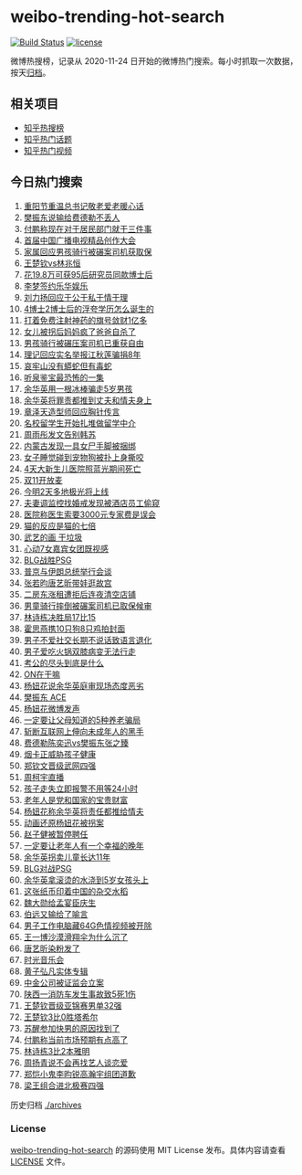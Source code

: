 # weibo-trending-hot-search

[![Build Status](https://github.com/justjavac/weibo-trending-hot-search/workflows/ci/badge.svg?branch=master)](https://github.com/justjavac/weibo-trending-hot-search/actions)
[![license](https://img.shields.io/github/license/justjavac/weibo-trending-hot-search)](https://github.com/justjavac/weibo-trending-hot-search/blob/master/LICENSE)

微博热搜榜，记录从 2020-11-24 日开始的微博热门搜索。每小时抓取一次数据，按天[归档](./archives)。

## 相关项目

- [知乎热搜榜](https://github.com/justjavac/zhihu-trending-top-search)
- [知乎热门话题](https://github.com/justjavac/zhihu-trending-hot-questions)
- [知乎热门视频](https://github.com/justjavac/zhihu-trending-hot-video)

## 今日热门搜索

<!-- BEGIN -->
<!-- 最后更新时间 Sat Oct 12 2024 06:07:05 GMT+0800 (China Standard Time) -->

1. [重阳节重温总书记敬老爱老暖心话](https://s.weibo.com//weibo?q=%23%E9%87%8D%E9%98%B3%E8%8A%82%E9%87%8D%E6%B8%A9%E6%80%BB%E4%B9%A6%E8%AE%B0%E6%95%AC%E8%80%81%E7%88%B1%E8%80%81%E6%9A%96%E5%BF%83%E8%AF%9D%23&Refer=new_time)
1. [樊振东说输给费德勒不丢人](https://s.weibo.com//weibo?q=%23%E6%A8%8A%E6%8C%AF%E4%B8%9C%E8%AF%B4%E8%BE%93%E7%BB%99%E8%B4%B9%E5%BE%B7%E5%8B%92%E4%B8%8D%E4%B8%A2%E4%BA%BA%23&t=31&band_rank=16&Refer=top)
1. [付鹏称现在对于居民部门就干三件事](https://s.weibo.com//weibo?q=%23%E4%BB%98%E9%B9%8F%E7%A7%B0%E7%8E%B0%E5%9C%A8%E5%AF%B9%E4%BA%8E%E5%B1%85%E6%B0%91%E9%83%A8%E9%97%A8%E5%B0%B1%E5%B9%B2%E4%B8%89%E4%BB%B6%E4%BA%8B%23&t=31&band_rank=32&Refer=top)
1. [首届中国广播电视精品创作大会](https://s.weibo.com//weibo?q=%23%E9%A6%96%E5%B1%8A%E4%B8%AD%E5%9B%BD%E5%B9%BF%E6%92%AD%E7%94%B5%E8%A7%86%E7%B2%BE%E5%93%81%E5%88%9B%E4%BD%9C%E5%A4%A7%E4%BC%9A%23&t=31&band_rank=3&Refer=top)
1. [家属回应男孩骑行被碾案司机获取保](https://s.weibo.com//weibo?q=%23%E5%AE%B6%E5%B1%9E%E5%9B%9E%E5%BA%94%E7%94%B7%E5%AD%A9%E9%AA%91%E8%A1%8C%E8%A2%AB%E7%A2%BE%E6%A1%88%E5%8F%B8%E6%9C%BA%E8%8E%B7%E5%8F%96%E4%BF%9D%23&t=31&band_rank=14&Refer=top)
1. [王楚钦vs林兆恒](https://s.weibo.com//weibo?q=%23%E7%8E%8B%E6%A5%9A%E9%92%A6vs%E6%9E%97%E5%85%86%E6%81%92%23&t=31&band_rank=31&Refer=top)
1. [花19.8万可获95后研究员同款博士后](https://s.weibo.com//weibo?q=%23%E8%8A%B119.8%E4%B8%87%E5%8F%AF%E8%8E%B795%E5%90%8E%E7%A0%94%E7%A9%B6%E5%91%98%E5%90%8C%E6%AC%BE%E5%8D%9A%E5%A3%AB%E5%90%8E%23&t=31&band_rank=10&Refer=top)
1. [李梦签约乐华娱乐](https://s.weibo.com//weibo?q=%23%E6%9D%8E%E6%A2%A6%E7%AD%BE%E7%BA%A6%E4%B9%90%E5%8D%8E%E5%A8%B1%E4%B9%90%23&t=31&band_rank=8&Refer=top)
1. [刘力扬回应于公于私于情于理](https://s.weibo.com//weibo?q=%E5%88%98%E5%8A%9B%E6%89%AC%E5%9B%9E%E5%BA%94%E4%BA%8E%E5%85%AC%E4%BA%8E%E7%A7%81%E4%BA%8E%E6%83%85%E4%BA%8E%E7%90%86&t=31&band_rank=20&Refer=top)
1. [4博士2博士后的浮夸学历怎么诞生的](https://s.weibo.com//weibo?q=%234%E5%8D%9A%E5%A3%AB2%E5%8D%9A%E5%A3%AB%E5%90%8E%E7%9A%84%E6%B5%AE%E5%A4%B8%E5%AD%A6%E5%8E%86%E6%80%8E%E4%B9%88%E8%AF%9E%E7%94%9F%E7%9A%84%23&t=31&band_rank=18&Refer=top)
1. [打着免费注射神药的旗号敛财1亿多](https://s.weibo.com//weibo?q=%23%E6%89%93%E7%9D%80%E5%85%8D%E8%B4%B9%E6%B3%A8%E5%B0%84%E7%A5%9E%E8%8D%AF%E7%9A%84%E6%97%97%E5%8F%B7%E6%95%9B%E8%B4%A21%E4%BA%BF%E5%A4%9A%23&t=31&band_rank=10&Refer=top)
1. [女儿被拐后妈妈疯了爸爸自杀了](https://s.weibo.com//weibo?q=%23%E5%A5%B3%E5%84%BF%E8%A2%AB%E6%8B%90%E5%90%8E%E5%A6%88%E5%A6%88%E7%96%AF%E4%BA%86%E7%88%B8%E7%88%B8%E8%87%AA%E6%9D%80%E4%BA%86%23&t=31&band_rank=4&Refer=top)
1. [男孩骑行被碾压案司机已重获自由](https://s.weibo.com//weibo?q=%23%E7%94%B7%E5%AD%A9%E9%AA%91%E8%A1%8C%E8%A2%AB%E7%A2%BE%E5%8E%8B%E6%A1%88%E5%8F%B8%E6%9C%BA%E5%B7%B2%E9%87%8D%E8%8E%B7%E8%87%AA%E7%94%B1%23&t=31&band_rank=2&Refer=top)
1. [理记回应实名举报江秋莲骗捐8年](https://s.weibo.com//weibo?q=%23%E7%90%86%E8%AE%B0%E5%9B%9E%E5%BA%94%E5%AE%9E%E5%90%8D%E4%B8%BE%E6%8A%A5%E6%B1%9F%E7%A7%8B%E8%8E%B2%E9%AA%97%E6%8D%908%E5%B9%B4%23&t=31&band_rank=13&Refer=top)
1. [哀牢山没有蟒蛇但有毒蛇](https://s.weibo.com//weibo?q=%23%E5%93%80%E7%89%A2%E5%B1%B1%E6%B2%A1%E6%9C%89%E8%9F%92%E8%9B%87%E4%BD%86%E6%9C%89%E6%AF%92%E8%9B%87%23&t=31&band_rank=6&Refer=top)
1. [听泉鉴宝最恐怖的一集](https://s.weibo.com//weibo?q=%23%E5%90%AC%E6%B3%89%E9%89%B4%E5%AE%9D%E6%9C%80%E6%81%90%E6%80%96%E7%9A%84%E4%B8%80%E9%9B%86%23&t=31&band_rank=11&Refer=top)
1. [余华英用一根冰棒骗走5岁男孩](https://s.weibo.com//weibo?q=%23%E4%BD%99%E5%8D%8E%E8%8B%B1%E7%94%A8%E4%B8%80%E6%A0%B9%E5%86%B0%E6%A3%92%E9%AA%97%E8%B5%B05%E5%B2%81%E7%94%B7%E5%AD%A9%23&t=31&band_rank=10&Refer=top)
1. [余华英将罪责都推到丈夫和情夫身上](https://s.weibo.com//weibo?q=%23%E4%BD%99%E5%8D%8E%E8%8B%B1%E5%B0%86%E7%BD%AA%E8%B4%A3%E9%83%BD%E6%8E%A8%E5%88%B0%E4%B8%88%E5%A4%AB%E5%92%8C%E6%83%85%E5%A4%AB%E8%BA%AB%E4%B8%8A%23&t=31&band_rank=42&Refer=top)
1. [章泽天造型师回应胸针传言](https://s.weibo.com//weibo?q=%23%E7%AB%A0%E6%B3%BD%E5%A4%A9%E9%80%A0%E5%9E%8B%E5%B8%88%E5%9B%9E%E5%BA%94%E8%83%B8%E9%92%88%E4%BC%A0%E8%A8%80%23&t=31&band_rank=44&Refer=top)
1. [名校留学生开始扎堆做留学中介](https://s.weibo.com//weibo?q=%23%E5%90%8D%E6%A0%A1%E7%95%99%E5%AD%A6%E7%94%9F%E5%BC%80%E5%A7%8B%E6%89%8E%E5%A0%86%E5%81%9A%E7%95%99%E5%AD%A6%E4%B8%AD%E4%BB%8B%23&t=31&band_rank=10&Refer=top)
1. [周雨彤发文告别韩苏](https://s.weibo.com//weibo?q=%23%E5%91%A8%E9%9B%A8%E5%BD%A4%E5%8F%91%E6%96%87%E5%91%8A%E5%88%AB%E9%9F%A9%E8%8B%8F%23&t=31&band_rank=30&Refer=top)
1. [内蒙古发现一具女尸手脚被捆绑](https://s.weibo.com//weibo?q=%23%E5%86%85%E8%92%99%E5%8F%A4%E5%8F%91%E7%8E%B0%E4%B8%80%E5%85%B7%E5%A5%B3%E5%B0%B8%E6%89%8B%E8%84%9A%E8%A2%AB%E6%8D%86%E7%BB%91%23&t=31&band_rank=21&Refer=top)
1. [女子睡觉碰到宠物狗被扑上身撕咬](https://s.weibo.com//weibo?q=%23%E5%A5%B3%E5%AD%90%E7%9D%A1%E8%A7%89%E7%A2%B0%E5%88%B0%E5%AE%A0%E7%89%A9%E7%8B%97%E8%A2%AB%E6%89%91%E4%B8%8A%E8%BA%AB%E6%92%95%E5%92%AC%23&t=31&band_rank=24&Refer=top)
1. [4天大新生儿医院照蓝光期间死亡](https://s.weibo.com//weibo?q=%234%E5%A4%A9%E5%A4%A7%E6%96%B0%E7%94%9F%E5%84%BF%E5%8C%BB%E9%99%A2%E7%85%A7%E8%93%9D%E5%85%89%E6%9C%9F%E9%97%B4%E6%AD%BB%E4%BA%A1%23&t=31&band_rank=17&Refer=top)
1. [双11开放麦](https://s.weibo.com//weibo?q=%E5%8F%8C11%E5%BC%80%E6%94%BE%E9%BA%A6&t=31&band_rank=16&Refer=top)
1. [今明2天多地极光将上线](https://s.weibo.com//weibo?q=%23%E4%BB%8A%E6%98%8E2%E5%A4%A9%E5%A4%9A%E5%9C%B0%E6%9E%81%E5%85%89%E5%B0%86%E4%B8%8A%E7%BA%BF%23&t=31&band_rank=25&Refer=top)
1. [夫妻调监控找婚戒发现被酒店员工偷窥](https://s.weibo.com//weibo?q=%23%E5%A4%AB%E5%A6%BB%E8%B0%83%E7%9B%91%E6%8E%A7%E6%89%BE%E5%A9%9A%E6%88%92%E5%8F%91%E7%8E%B0%E8%A2%AB%E9%85%92%E5%BA%97%E5%91%98%E5%B7%A5%E5%81%B7%E7%AA%A5%23&t=31&band_rank=23&Refer=top)
1. [医院称医生索要3000元专家费是误会](https://s.weibo.com//weibo?q=%23%E5%8C%BB%E9%99%A2%E7%A7%B0%E5%8C%BB%E7%94%9F%E7%B4%A2%E8%A6%813000%E5%85%83%E4%B8%93%E5%AE%B6%E8%B4%B9%E6%98%AF%E8%AF%AF%E4%BC%9A%23&t=31&band_rank=25&Refer=top)
1. [猫的反应是猫的七倍](https://s.weibo.com//weibo?q=%E7%8C%AB%E7%9A%84%E5%8F%8D%E5%BA%94%E6%98%AF%E7%8C%AB%E7%9A%84%E4%B8%83%E5%80%8D&t=31&band_rank=44&Refer=top)
1. [武艺的画 干垃圾](https://s.weibo.com//weibo?q=%E6%AD%A6%E8%89%BA%E7%9A%84%E7%94%BB%20%E5%B9%B2%E5%9E%83%E5%9C%BE&t=31&band_rank=28&Refer=top)
1. [心动7女嘉宾女团既视感](https://s.weibo.com//weibo?q=%E5%BF%83%E5%8A%A87%E5%A5%B3%E5%98%89%E5%AE%BE%E5%A5%B3%E5%9B%A2%E6%97%A2%E8%A7%86%E6%84%9F&t=31&band_rank=18&Refer=top)
1. [BLG战胜PSG](https://s.weibo.com//weibo?q=BLG%E6%88%98%E8%83%9CPSG&t=31&band_rank=5&Refer=top)
1. [普京与伊朗总统举行会谈](https://s.weibo.com//weibo?q=%23%E6%99%AE%E4%BA%AC%E4%B8%8E%E4%BC%8A%E6%9C%97%E6%80%BB%E7%BB%9F%E4%B8%BE%E8%A1%8C%E4%BC%9A%E8%B0%88%23&t=31&band_rank=32&Refer=top)
1. [张若昀唐艺昕带娃逛故宫](https://s.weibo.com//weibo?q=%23%E5%BC%A0%E8%8B%A5%E6%98%80%E5%94%90%E8%89%BA%E6%98%95%E5%B8%A6%E5%A8%83%E9%80%9B%E6%95%85%E5%AE%AB%23&t=31&band_rank=23&Refer=top)
1. [二房东涨租遭拒后连夜清空店铺](https://s.weibo.com//weibo?q=%23%E4%BA%8C%E6%88%BF%E4%B8%9C%E6%B6%A8%E7%A7%9F%E9%81%AD%E6%8B%92%E5%90%8E%E8%BF%9E%E5%A4%9C%E6%B8%85%E7%A9%BA%E5%BA%97%E9%93%BA%23&t=31&band_rank=45&Refer=top)
1. [男童骑行摔倒被碾案司机已取保候审](https://s.weibo.com//weibo?q=%23%E7%94%B7%E7%AB%A5%E9%AA%91%E8%A1%8C%E6%91%94%E5%80%92%E8%A2%AB%E7%A2%BE%E6%A1%88%E5%8F%B8%E6%9C%BA%E5%B7%B2%E5%8F%96%E4%BF%9D%E5%80%99%E5%AE%A1%23&t=31&band_rank=27&Refer=top)
1. [林诗栋决胜局17比15](https://s.weibo.com//weibo?q=%23%E6%9E%97%E8%AF%97%E6%A0%8B%E5%86%B3%E8%83%9C%E5%B1%8017%E6%AF%9415%23&t=31&band_rank=12&Refer=top)
1. [霍思燕携10只狗8只鸡拍封面](https://s.weibo.com//weibo?q=%23%E9%9C%8D%E6%80%9D%E7%87%95%E6%90%BA10%E5%8F%AA%E7%8B%978%E5%8F%AA%E9%B8%A1%E6%8B%8D%E5%B0%81%E9%9D%A2%23&t=31&band_rank=37&Refer=top)
1. [男子不爱社交长期不说话致语言退化](https://s.weibo.com//weibo?q=%23%E7%94%B7%E5%AD%90%E4%B8%8D%E7%88%B1%E7%A4%BE%E4%BA%A4%E9%95%BF%E6%9C%9F%E4%B8%8D%E8%AF%B4%E8%AF%9D%E8%87%B4%E8%AF%AD%E8%A8%80%E9%80%80%E5%8C%96%23&t=31&band_rank=38&Refer=top)
1. [男子爱吃火锅双膝病变无法行走](https://s.weibo.com//weibo?q=%23%E7%94%B7%E5%AD%90%E7%88%B1%E5%90%83%E7%81%AB%E9%94%85%E5%8F%8C%E8%86%9D%E7%97%85%E5%8F%98%E6%97%A0%E6%B3%95%E8%A1%8C%E8%B5%B0%23&t=31&band_rank=36&Refer=top)
1. [考公的尽头到底是什么](https://s.weibo.com//weibo?q=%23%E8%80%83%E5%85%AC%E7%9A%84%E5%B0%BD%E5%A4%B4%E5%88%B0%E5%BA%95%E6%98%AF%E4%BB%80%E4%B9%88%23&t=31&band_rank=22&Refer=top)
1. [ON在干嘛](https://s.weibo.com//weibo?q=%23ON%E5%9C%A8%E5%B9%B2%E5%98%9B%23&t=31&band_rank=9&Refer=top)
1. [杨妞花说余华英庭审现场态度恶劣](https://s.weibo.com//weibo?q=%23%E6%9D%A8%E5%A6%9E%E8%8A%B1%E8%AF%B4%E4%BD%99%E5%8D%8E%E8%8B%B1%E5%BA%AD%E5%AE%A1%E7%8E%B0%E5%9C%BA%E6%80%81%E5%BA%A6%E6%81%B6%E5%8A%A3%23&t=31&band_rank=35&Refer=top)
1. [樊振东 ACE](https://s.weibo.com//weibo?q=%E6%A8%8A%E6%8C%AF%E4%B8%9C%20ACE&t=31&band_rank=1&Refer=top)
1. [杨妞花微博发声](https://s.weibo.com//weibo?q=%23%E6%9D%A8%E5%A6%9E%E8%8A%B1%E5%BE%AE%E5%8D%9A%E5%8F%91%E5%A3%B0%23&t=31&band_rank=33&Refer=top)
1. [一定要让父母知道的5种养老骗局](https://s.weibo.com//weibo?q=%23%E4%B8%80%E5%AE%9A%E8%A6%81%E8%AE%A9%E7%88%B6%E6%AF%8D%E7%9F%A5%E9%81%93%E7%9A%845%E7%A7%8D%E5%85%BB%E8%80%81%E9%AA%97%E5%B1%80%23&t=31&band_rank=20&Refer=top)
1. [斩断互联网上伸向未成年人的黑手](https://s.weibo.com//weibo?q=%23%E6%96%A9%E6%96%AD%E4%BA%92%E8%81%94%E7%BD%91%E4%B8%8A%E4%BC%B8%E5%90%91%E6%9C%AA%E6%88%90%E5%B9%B4%E4%BA%BA%E7%9A%84%E9%BB%91%E6%89%8B%23&t=31&band_rank=20&Refer=top)
1. [费德勒陈奕迅vs樊振东张之臻](https://s.weibo.com//weibo?q=%23%E8%B4%B9%E5%BE%B7%E5%8B%92%E9%99%88%E5%A5%95%E8%BF%85vs%E6%A8%8A%E6%8C%AF%E4%B8%9C%E5%BC%A0%E4%B9%8B%E8%87%BB%23&t=31&band_rank=7&Refer=top)
1. [烟卡正威胁孩子健康](https://s.weibo.com//weibo?q=%23%E7%83%9F%E5%8D%A1%E6%AD%A3%E5%A8%81%E8%83%81%E5%AD%A9%E5%AD%90%E5%81%A5%E5%BA%B7%23&t=31&band_rank=49&Refer=top)
1. [郑钦文晋级武网四强](https://s.weibo.com//weibo?q=%23%E9%83%91%E9%92%A6%E6%96%87%E6%99%8B%E7%BA%A7%E6%AD%A6%E7%BD%91%E5%9B%9B%E5%BC%BA%23&t=31&band_rank=40&Refer=top)
1. [周柯宇直播](https://s.weibo.com//weibo?q=%E5%91%A8%E6%9F%AF%E5%AE%87%E7%9B%B4%E6%92%AD&t=31&band_rank=29&Refer=top)
1. [孩子走失立即报警不用等24小时](https://s.weibo.com//weibo?q=%23%E5%AD%A9%E5%AD%90%E8%B5%B0%E5%A4%B1%E7%AB%8B%E5%8D%B3%E6%8A%A5%E8%AD%A6%E4%B8%8D%E7%94%A8%E7%AD%8924%E5%B0%8F%E6%97%B6%23&t=31&band_rank=26&Refer=top)
1. [老年人是党和国家的宝贵财富](https://s.weibo.com//weibo?q=%23%E8%80%81%E5%B9%B4%E4%BA%BA%E6%98%AF%E5%85%9A%E5%92%8C%E5%9B%BD%E5%AE%B6%E7%9A%84%E5%AE%9D%E8%B4%B5%E8%B4%A2%E5%AF%8C%23&t=31&band_rank=43&Refer=top)
1. [杨妞花称余华英将责任都推给情夫](https://s.weibo.com//weibo?q=%23%E6%9D%A8%E5%A6%9E%E8%8A%B1%E7%A7%B0%E4%BD%99%E5%8D%8E%E8%8B%B1%E5%B0%86%E8%B4%A3%E4%BB%BB%E9%83%BD%E6%8E%A8%E7%BB%99%E6%83%85%E5%A4%AB%23&t=31&band_rank=48&Refer=top)
1. [动画还原杨妞花被拐案](https://s.weibo.com//weibo?q=%23%E5%8A%A8%E7%94%BB%E8%BF%98%E5%8E%9F%E6%9D%A8%E5%A6%9E%E8%8A%B1%E8%A2%AB%E6%8B%90%E6%A1%88%23&t=31&band_rank=10&Refer=top)
1. [赵子健被暂停聘任](https://s.weibo.com//weibo?q=%23%E8%B5%B5%E5%AD%90%E5%81%A5%E8%A2%AB%E6%9A%82%E5%81%9C%E8%81%98%E4%BB%BB%23&t=31&band_rank=42&Refer=top)
1. [一定要让老年人有一个幸福的晚年](https://s.weibo.com//weibo?q=%23%E4%B8%80%E5%AE%9A%E8%A6%81%E8%AE%A9%E8%80%81%E5%B9%B4%E4%BA%BA%E6%9C%89%E4%B8%80%E4%B8%AA%E5%B9%B8%E7%A6%8F%E7%9A%84%E6%99%9A%E5%B9%B4%23&Refer=new_time)
1. [余华英拐卖儿童长达11年](https://s.weibo.com//weibo?q=%23%E4%BD%99%E5%8D%8E%E8%8B%B1%E6%8B%90%E5%8D%96%E5%84%BF%E7%AB%A5%E9%95%BF%E8%BE%BE11%E5%B9%B4%23&t=31&band_rank=28&Refer=top)
1. [BLG对战PSG](https://s.weibo.com//weibo?q=%23BLG%E5%AF%B9%E6%88%98PSG%23&t=31&band_rank=26&Refer=top)
1. [余华英拿滚烫的水浇到5岁女孩头上](https://s.weibo.com//weibo?q=%23%E4%BD%99%E5%8D%8E%E8%8B%B1%E6%8B%BF%E6%BB%9A%E7%83%AB%E7%9A%84%E6%B0%B4%E6%B5%87%E5%88%B05%E5%B2%81%E5%A5%B3%E5%AD%A9%E5%A4%B4%E4%B8%8A%23&t=31&band_rank=34&Refer=top)
1. [这张纸币印着中国的杂交水稻](https://s.weibo.com//weibo?q=%23%E8%BF%99%E5%BC%A0%E7%BA%B8%E5%B8%81%E5%8D%B0%E7%9D%80%E4%B8%AD%E5%9B%BD%E7%9A%84%E6%9D%82%E4%BA%A4%E6%B0%B4%E7%A8%BB%23&t=31&band_rank=50&Refer=top)
1. [魏大勋给孟宴臣庆生](https://s.weibo.com//weibo?q=%23%E9%AD%8F%E5%A4%A7%E5%8B%8B%E7%BB%99%E5%AD%9F%E5%AE%B4%E8%87%A3%E5%BA%86%E7%94%9F%23&t=31&band_rank=50&Refer=top)
1. [伯远又输给了喻言](https://s.weibo.com//weibo?q=%23%E4%BC%AF%E8%BF%9C%E5%8F%88%E8%BE%93%E7%BB%99%E4%BA%86%E5%96%BB%E8%A8%80%23&t=31&band_rank=10&Refer=top)
1. [男子工作电脑藏64G色情视频被开除](https://s.weibo.com//weibo?q=%23%E7%94%B7%E5%AD%90%E5%B7%A5%E4%BD%9C%E7%94%B5%E8%84%91%E8%97%8F64G%E8%89%B2%E6%83%85%E8%A7%86%E9%A2%91%E8%A2%AB%E5%BC%80%E9%99%A4%23&t=31&band_rank=43&Refer=top)
1. [王一博沙漠滑翔伞为什么沉了](https://s.weibo.com//weibo?q=%23%E7%8E%8B%E4%B8%80%E5%8D%9A%E6%B2%99%E6%BC%A0%E6%BB%91%E7%BF%94%E4%BC%9E%E4%B8%BA%E4%BB%80%E4%B9%88%E6%B2%89%E4%BA%86%23&t=31&band_rank=41&Refer=top)
1. [唐艺昕染粉发了](https://s.weibo.com//weibo?q=%23%E5%94%90%E8%89%BA%E6%98%95%E6%9F%93%E7%B2%89%E5%8F%91%E4%BA%86%23&t=31&band_rank=39&Refer=top)
1. [时光音乐会](https://s.weibo.com//weibo?q=%E6%97%B6%E5%85%89%E9%9F%B3%E4%B9%90%E4%BC%9A&t=31&band_rank=49&Refer=top)
1. [黄子弘凡实体专辑](https://s.weibo.com//weibo?q=%E9%BB%84%E5%AD%90%E5%BC%98%E5%87%A1%E5%AE%9E%E4%BD%93%E4%B8%93%E8%BE%91&t=31&band_rank=49&Refer=top)
1. [中金公司被证监会立案](https://s.weibo.com//weibo?q=%23%E4%B8%AD%E9%87%91%E5%85%AC%E5%8F%B8%E8%A2%AB%E8%AF%81%E7%9B%91%E4%BC%9A%E7%AB%8B%E6%A1%88%23&t=31&band_rank=41&Refer=top)
1. [陕西一消防车发生事故致5死1伤](https://s.weibo.com//weibo?q=%23%E9%99%95%E8%A5%BF%E4%B8%80%E6%B6%88%E9%98%B2%E8%BD%A6%E5%8F%91%E7%94%9F%E4%BA%8B%E6%95%85%E8%87%B45%E6%AD%BB1%E4%BC%A4%23&t=31&band_rank=15&Refer=top)
1. [王楚钦晋级亚锦赛男单32强](https://s.weibo.com//weibo?q=%23%E7%8E%8B%E6%A5%9A%E9%92%A6%E6%99%8B%E7%BA%A7%E4%BA%9A%E9%94%A6%E8%B5%9B%E7%94%B7%E5%8D%9532%E5%BC%BA%23&t=31&band_rank=48&Refer=top)
1. [王楚钦3比0胜塔希尔](https://s.weibo.com//weibo?q=%23%E7%8E%8B%E6%A5%9A%E9%92%A63%E6%AF%940%E8%83%9C%E5%A1%94%E5%B8%8C%E5%B0%94%23&t=31&band_rank=50&Refer=top)
1. [苏醒参加快男的原因找到了](https://s.weibo.com//weibo?q=%E8%8B%8F%E9%86%92%E5%8F%82%E5%8A%A0%E5%BF%AB%E7%94%B7%E7%9A%84%E5%8E%9F%E5%9B%A0%E6%89%BE%E5%88%B0%E4%BA%86&t=31&band_rank=19&Refer=top)
1. [付鹏称当前市场预期有点高了](https://s.weibo.com//weibo?q=%23%E4%BB%98%E9%B9%8F%E7%A7%B0%E5%BD%93%E5%89%8D%E5%B8%82%E5%9C%BA%E9%A2%84%E6%9C%9F%E6%9C%89%E7%82%B9%E9%AB%98%E4%BA%86%23&t=31&band_rank=40&Refer=top)
1. [林诗栋3比2本雅明](https://s.weibo.com//weibo?q=%23%E6%9E%97%E8%AF%97%E6%A0%8B3%E6%AF%942%E6%9C%AC%E9%9B%85%E6%98%8E%23&t=31&band_rank=46&Refer=top)
1. [周扬青说不会再找艺人谈恋爱](https://s.weibo.com//weibo?q=%23%E5%91%A8%E6%89%AC%E9%9D%92%E8%AF%B4%E4%B8%8D%E4%BC%9A%E5%86%8D%E6%89%BE%E8%89%BA%E4%BA%BA%E8%B0%88%E6%81%8B%E7%88%B1%23&t=31&band_rank=47&Refer=top)
1. [郑恺小鬼李昀锐高瀚宇组团道歉](https://s.weibo.com//weibo?q=%E9%83%91%E6%81%BA%E5%B0%8F%E9%AC%BC%E6%9D%8E%E6%98%80%E9%94%90%E9%AB%98%E7%80%9A%E5%AE%87%E7%BB%84%E5%9B%A2%E9%81%93%E6%AD%89&t=31&band_rank=48&Refer=top)
1. [梁王组合进北极赛四强](https://s.weibo.com//weibo?q=%23%E6%A2%81%E7%8E%8B%E7%BB%84%E5%90%88%E8%BF%9B%E5%8C%97%E6%9E%81%E8%B5%9B%E5%9B%9B%E5%BC%BA%23&t=31&band_rank=49&Refer=top)

<!-- END -->

历史归档 [./archives](./archives)

### License

[weibo-trending-hot-search](https://github.com/justjavac/weibo-trending-hot-search) 的源码使用 MIT License
发布。具体内容请查看 [LICENSE](./LICENSE) 文件。
